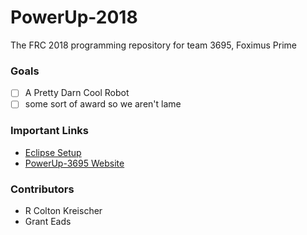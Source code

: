 # PowerUp-2018
The FRC 2018 programming repository for team 3695, Foximus Prime

### Goals
 - [ ] A Pretty Darn Cool Robot
 - [ ] some sort of award so we aren't lame

### Important Links
 - [Eclipse Setup](https://wpilib.screenstepslive.com/s/4485/m/13809/l/599681-installing-eclipse-c-java)
 - [PowerUp-3695 Website](https://kbowen99.github.io/PowerUp-2018/)
### Contributors
 * R Colton Kreischer
 * Grant Eads
